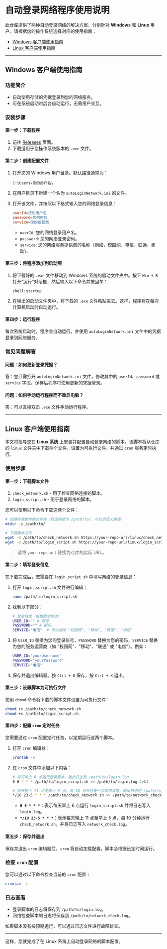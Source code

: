 # 自动登录网络程序使用说明

此仓库提供了两种自动登录网络的解决方案，分别针对 **Windows** 和 **Linux** 用户。请根据您的操作系统选择对应的使用指南：

- [Windows 客户端使用指南](#windows-客户端使用指南)
- [Linux 客户端使用指南](#linux-客户端使用指南)

---

## Windows 客户端使用指南

### 功能简介

- 自动使用存储的凭据登录到您的网络服务。
- 可在系统启动时后台自动运行，无需用户交互。

### 安装步骤

#### 第一步：下载程序

1. 前往 [Releases](https://github.com/biliblihuorong/ZiJinCollege-AutoNetwork/releases/latest) 页面。
2. 下载适用于您操作系统版本的 `.exe` 文件。

#### 第二步：创建配置文件

1. 打开您的 Windows 用户目录。默认路径通常为：
   ```
   C:\Users\您的用户名\
   ```

2. 在用户目录下新建一个名为 `autoLoginNetwork.ini` 的文件。

3. 打开该文件，并按照以下格式输入您的网络登录信息：

   ```ini
   userId=您的用户名
   password=您的密码
   service=您的运营商
   ```

    - `userId`: 您的网络登录用户名。
    - `password`: 您的网络登录密码。
    - `service`: 您的网络服务提供商的名称（例如，校园网、电信、联通、移动）。

#### 第三步：将程序添加到启动项

1. 将下载好的 `.exe` 文件移动到 Windows 系统的启动文件夹中。按下 `Win + R` 打开“运行”对话框，然后输入以下命令并按回车：
   ```
   shell:startup
   ```

2. 在弹出的启动文件夹中，将下载的 `.exe` 文件粘贴进去。这样，程序将在每次计算机启动时自动运行。

#### 第四步：运行程序

每次系统启动时，程序会自动运行，并使用 `autoLoginNetwork.ini` 文件中的凭据登录到网络服务。

### 常见问题解答

#### 问题：如何更新登录凭据？
答：您只需打开 `autoLoginNetwork.ini` 文件，修改其中的 `userId`、`password` 或 `service` 字段，保存后程序将使用更新的凭据登录。

#### 问题：如何手动运行程序而不重启电脑？
答：可以直接双击 `.exe` 文件手动运行程序。

---

## Linux 客户端使用指南

本文将指导您在 **Linux 系统** 上安装并配置自动登录网络的脚本。该脚本将从仓库的 `linux` 文件夹中下载两个文件，设置为可执行文件，并通过 `cron` 服务定时执行。

### 使用步骤

#### 第一步：下载脚本文件

1. `check_network.sh` - 用于检查网络连接的脚本。
2. `login_script.sh` - 用于登录网络的脚本。

您可以使用以下命令下载这两个文件：

```bash
# 创建存放脚本的文件夹（假设路径为 /path/to/，可以自定义路径）
mkdir -p /path/to/

# 下载脚本文件
wget -O /path/to/check_network.sh https://your-repo-url/linux/check_network.sh
wget -O /path/to/login_script.sh https://your-repo-url/linux/login_script.sh
```

> 请将 `your-repo-url` 替换为仓库的实际 URL。

#### 第二步：填写登录信息

在下载完成后，您需要在 `login_script.sh` 中填写网络的登录信息：

1. 打开 `login_script.sh` 文件进行编辑：
   ```bash
   nano /path/to/login_script.sh
   ```

2. 找到以下部分：
   ```bash
   # 登录信息（根据需求修改）
   USER_ID="" # 账号
   PASSWORD="" # 密码
   SERVICE="电信"  # 可以选择 "校园网", "移动", "联通", "电信"
   ```

3. 将 `USER_ID` 替换为您的登录账号，`PASSWORD` 替换为您的密码，`SERVICE` 替换为您的服务运营商（如 "校园网"、"移动"、"联通" 或 "电信"）。例如：
   ```bash
   USER_ID="yourUsername"
   PASSWORD="yourPassword"
   SERVICE="电信"
   ```

4. 保存并退出编辑器。按 `Ctrl + O` 保存，按 `Ctrl + X` 退出。

#### 第三步：设置脚本为可执行文件

使用 `chmod` 命令将下载的脚本文件设置为可执行文件：

```bash
chmod +x /path/to/check_network.sh
chmod +x /path/to/login_script.sh
```

#### 第四步：配置 `cron` 定时任务

您需要通过 `cron` 配置定时任务，以定期运行这两个脚本。

1. 打开 `cron` 编辑器：
   ```bash
   crontab -e
   ```

2. 在 `cron` 文件中添加以下内容：

   ```bash
   # 每天早上 6 点运行登录脚本，输出日志到 /path/to/login.log
   0 6 * * * /path/to/login_script.sh >> /path/to/login.log 2>&1

   # 每天晚上 11 点至早上 5 点，每 10 分钟检查一次网络状态，输出日志到 /path/to/network_check.log
   */10 23-5 * * * /path/to/check_network.sh >> /path/to/network_check.log 2>&1
   ```

    - **`0 6 * * *`**：表示每天早上 6 点运行 `login_script.sh` 并将日志写入 `login.log`。
    - **`*/10 23-5 * * *`**：表示每天晚上 11 点至早上 5 点，每 10 分钟运行 `check_network.sh`，并将日志写入 `network_check.log`。

#### 第五步：保存并退出

保存并退出 `cron` 编辑器后，`cron` 将自动加载配置，脚本会根据设定时间运行。

### 检查 `cron` 配置

您可以通过以下命令检查当前的 `cron` 配置：

```bash
crontab -l
```

### 日志查看

- 登录脚本的日志将保存到 `/path/to/login.log`。
- 网络检查脚本的日志将保存到 `/path/to/network_check.log`。

如果脚本没有按预期运行，可以通过日志文件进行故障排查。

---

这样，您就完成了在 Linux 系统上自动登录网络的脚本配置。